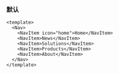 ### 默认

<!--start-code-->

```vue
<template>
  <Nav>
    <NavItem icon="home">Home</NavItem>
    <NavItem>News</NavItem>
    <NavItem>Solutions</NavItem>
    <NavItem>Products</NavItem>
    <NavItem>About</NavItem>
  </Nav>
</template>
```

<!--end-code-->
